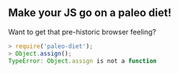 Make your JS go on a paleo diet!
--------------------------------

Want to get that pre-historic browser feeling?

```js
> require('paleo-diet');
> Object.assign();
TypeError: Object.assign is not a function
```
